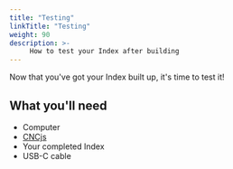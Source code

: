 ```yaml
---
title: "Testing"
linkTitle: "Testing"
weight: 90
description: >-
     How to test your Index after building
---
```


Now that you've got your Index built up, it's time to test it!

## What you'll need

- Computer
- [CNCjs](https://github.com/cncjs/cncjs/releases)
- Your completed Index
- USB-C cable
